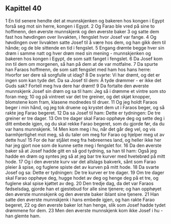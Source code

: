 ## Kapittel 40

1 En tid senere hendte det at munnskjenken og bakeren hos kongen i Egypt forså seg mot sin herre, kongen i Egypt.
2 Og Farao ble vred på sine to hoffmenn, den øverste munnskjenk og den øverste baker
3 og satte dem fast hos høvdingen over livvakten, i fengslet hvor Josef var fange.
4 Og høvdingen over livvakten satte Josef til å være hos dem, og han gikk dem til hånde; og de ble sittende en tid i fengslet.
5 Engang drømte begge hver sin drøm i samme natt og hver drøm med sin mening - munnskjenken og bakeren hos kongen i Egypt, de som satt fanget i fengslet.
6 Da Josef kom inn til dem om morgenen, så han på dem at de var motfalne.
7 Da spurte han Faraos hoffmenn, de som satt fengslet med ham hos hans herre: Hvorfor ser dere så sorgfulle ut idag?
8 De svarte: Vi har drømt, og det er ingen som kan tyde det. Da sa Josef til dem: Å tyde drømmer - er ikke det Guds sak? Fortell meg hva dere har drømt!
9 Da fortalte den øverste munnskjenk Josef sin drøm og sa til ham: Jeg så i drømme et vintre som sto foran meg;
10 og på vintreet var det tre greiner, og det skjøt knopper, blomstene kom fram, klasene modnedes til druer.
11 Og jeg holdt Faraos beger i min hånd, og jeg tok druene og krystet dem ut i Faraos beger, og så rakte jeg Farao begeret.
12 Da sa Josef til ham: Dette er tydningen: De tre greiner er tre dager.
13 Om tre dager skal Farao opphøye deg og sette deg i ditt embede igjen, og du skal rekke Farao begeret, som du gjorde før, da du var hans munnskjenk.
14 Men kom meg i hu, når det går deg vel, og vis barmhjertighet mot meg, så du taler om meg for Farao og hjelper meg ut av dette hus!
15 For de har stjålet meg fra hebreernes land, og heller ikke her har jeg gjort noe som de kunne sette meg i fengslet for.
16 Da den øverste baker så at Josef hadde gitt en så god tydning, sa han til ham: Også jeg hadde en drøm og syntes jeg så at jeg bar tre kurver med hvetebrød på mitt hode.
17 Og i den øverste kurv var det allslags bakverk, sånt som Farao pleier å spise, og fuglene spiste det av kurven på mitt hode.
18 Da svarte Josef og sa: Dette er tydningen: De tre kurver er tre dager.
19 Om tre dager skal Farao opphøye deg, hugge hodet av deg og henge deg på et tre, og fuglene skal spise kjøttet av deg.
20 Den tredje dag, da det var Faraos fødselsdag, gjorde han et gjestebud for alle sine tjenere; og han opphøyet den øverste munnskjenk og den øverste baker iblant sine tjenere.
21 Han satte den øverste munnskjenk i hans embede igjen, og han rakte Farao begeret,
22 og den øverste baker lot han henge, slik som Josef hadde tydet drømmene for dem.
23 Men den øverste munnskjenk kom ikke Josef i hu - han glemte ham.
